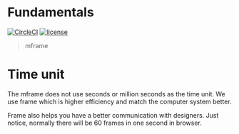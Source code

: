 # Fundamentals

[![CircleCI](https://img.shields.io/circleci/project/github/momentum-design/momentum-ui/master.svg)](https://circleci.com/gh/momentum-design/momentum-ui/)
[![license](https://img.shields.io/github/license/momentum-design/momentum-ui.svg?color=blueviolet)](https://github.com/momentum-design/momentum-ui/blob/master/charts/LICENSE)

> mframe

# Time unit

The mframe does not use seconds or million seconds as the time unit. We use frame which is higher efficiency and match the computer system better.

Frame also helps you have a better communication with designers. Just notice, normally there will be 60 frames in one second in browser.